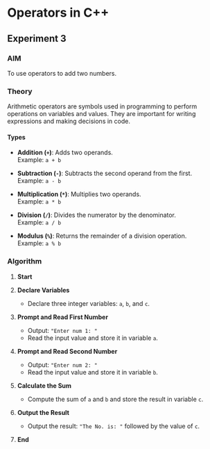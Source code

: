 # Operators in C++

## Experiment 3

### AIM
To use operators to add two numbers.

### Theory
Arithmetic operators are symbols used in programming to perform operations on variables and values. They are important for writing expressions and making decisions in code.

#### Types
- **Addition (`+`)**: Adds two operands.  
  Example: `a + b`

- **Subtraction (`-`)**: Subtracts the second operand from the first.  
  Example: `a - b`

- **Multiplication (`*`)**: Multiplies two operands.  
  Example: `a * b`

- **Division (`/`)**: Divides the numerator by the denominator.  
  Example: `a / b`

- **Modulus (`%`)**: Returns the remainder of a division operation.  
  Example: `a % b`

### Algorithm

1. **Start**

2. **Declare Variables**
   - Declare three integer variables: `a`, `b`, and `c`.

3. **Prompt and Read First Number**
   - Output: `"Enter num 1: "`
   - Read the input value and store it in variable `a`.

4. **Prompt and Read Second Number**
   - Output: `"Enter num 2: "`
   - Read the input value and store it in variable `b`.

5. **Calculate the Sum**
   - Compute the sum of `a` and `b` and store the result in variable `c`.

6. **Output the Result**
   - Output the result: `"The No. is: "` followed by the value of `c`.

7. **End**
